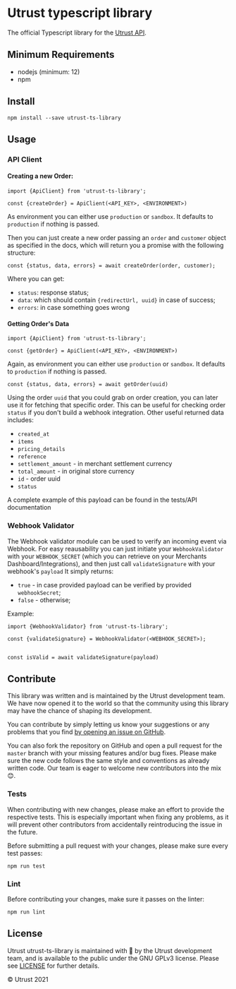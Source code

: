 # Utrust typescript library

The official Typescript library for the [Utrust API](https://docs.api.utrust.com).

## Minimum Requirements

- nodejs (minimum: 12)
- npm

## Install

```
npm install --save utrust-ts-library
```

## Usage

### API Client

#### Creating a new Order:

```
import {ApiClient} from 'utrust-ts-library';

const {createOrder} = ApiClient(<API_KEY>, <ENVIRONMENT>)
```

As environment you can either use `production` or `sandbox`. It defaults to `production` if nothing is passed.

Then you can just create a new order passing an `order` and `customer` object as specified in the docs, which will return you a promise with the following structure:

```
const {status, data, errors} = await createOrder(order, customer);
```

Where you can get:

- `status`: response status;
- `data`: which should contain `{redirectUrl, uuid}` in case of success;
- `errors`: in case something goes wrong

#### Getting Order's Data

```
import {ApiClient} from 'utrust-ts-library';

const {getOrder} = ApiClient(<API_KEY>, <ENVIRONMENT>)
```

Again, as environment you can either use `production` or `sandbox`. It defaults to `production` if nothing is passed.

```
const {status, data, errors} = await getOrder(uuid)
```

Using the order `uuid` that you could grab on order creation, you can later use it for fetching that specific order. This can be useful for checking order `status` if you don't build a webhook integration.
Other useful returned data includes:

- `created_at`
- `items`
- `pricing_details`
- `reference`
- `settlement_amount` - in merchant settlement currency
- `total_amount` - in original store currency
- `id` - order uuid
- `status`

A complete example of this payload can be found in the tests/API documentation

### Webhook Validator

The Webhook validator module can be used to verify an incoming event via Webhook.
For easy reausability you can just initiate your `WebhookValidator` with your `WEBHOOK_SECRET` (which you can retrieve on your Merchants Dashboard/Integrations), and then just call `validateSignature` with your webhook's `payload`
It simply returns:

- `true` - in case provided payload can be verified by provided `webhookSecret`;
- `false` - otherwise;

Example:

```
import {WebhookValidator} from 'utrust-ts-library';

const {validateSignature} = WebhookValidator(<WEBHOOK_SECRET>);


const isValid = await validateSignature(payload)
```

## Contribute

This library was written and is maintained by the Utrust development team.
We have now opened it to the world so that the community using this library may have the chance of shaping its development.

You can contribute by simply letting us know your suggestions or any problems that you find [by opening an issue on GitHub](https://github.com/utrustdev/utrust-ts-library/issues/new).

You can also fork the repository on GitHub and open a pull request for the `master` branch with your missing features and/or bug fixes.
Please make sure the new code follows the same style and conventions as already written code.
Our team is eager to welcome new contributors into the mix :blush:.

### Tests

When contributing with new changes, please make an effort to provide the respective tests.
This is especially important when fixing any problems, as it will prevent other contributors
from accidentally reintroducing the issue in the future.

Before submitting a pull request with your changes, please make sure every test passes:

```
npm run test
```

### Lint

Before contributing your changes, make sure it passes on the linter:

```
npm run lint
```

## License

Utrust utrust-ts-library is maintained with :purple_heart: by the Utrust development team,
and is available to the public under the GNU GPLv3 license.
Please see [LICENSE](https://github.com/utrustdev/utrust-ts-library/blob/master/LICENSE) for further details.

&copy; Utrust 2021
